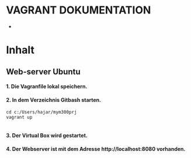 # VAGRANT DOKUMENTATION<br/>
-

# Inhalt
## Web-server Ubuntu
#### 1. Die Vagranfile lokal speichern. 
#### 2. In dem Verzeichnis Gitbash starten.
>     
``` 
cd c:/Users/hajar/mym300prj 
vagrant up 
 
 ```

#### 3. Der Virtual Box wird gestartet. 
#### 4. Der Webserver ist mit dem Adresse http://localhost:8080 vorhanden.
